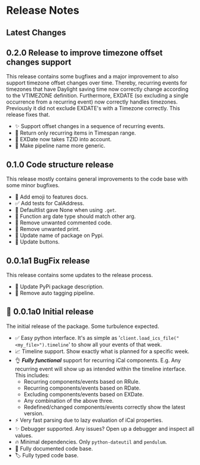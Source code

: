 # Release Notes

## Latest Changes

## 0.2.0 Release to improve timezone offset changes support
This release contains some bugfixes and a major improvement to also support timezone offset changes over time.
Thereby, recurring events for timezones that have Daylight saving time now correctly change according to the VTIMEZONE definition.
Furthermore, EXDATE (so excluding a single occurrence from a recurring event) now correctly handles timezones. Previously it did not exclude EXDATE's with a Timezone correctly. This release fixes that.

- ✨ Support offset changes in a sequence of recurring events.
- 🐛 Return only recurring items in Timespan range.
- 🐛 EXDate now takes TZID into account.
- 📝 Make pipeline name more generic.

## 0.1.0 Code structure release
This release mostly contains general improvements to the code base with some minor bugfixes.

- 📝 Add emoji to features docs.
- ✅ Add tests for CalAddress.
- 🐛 Defaultlist gave None when using `.get`.
- 🐛 Function arg date type should match other arg.
- 🐛 Remove unwanted commented code.
- 🐛 Remove unwanted print.
- 🎨 Update name of package on Pypi.
- 📝 Update buttons.

## 0.0.1a1 BugFix release
This release contains some updates to the release process.

- 📝 Update PyPi package description.
- 🔧 Remove auto tagging pipeline.

## 🚀 0.0.1a0 Initial release
The initial release of the package. Some turbulence expected.

- ✅ Easy python interface. It's as simple as '`client.load_ics_file("<my_file>").timeline`' to show all your events of that week.
- 📈 Timeline support. Show exactly what is planned for a specific week.
- 👌 ***Fully functional*** support for recurring iCal components. E.g. Any recurring event will show up as intended within the timeline interface. This includes:
  - Recurring components/events based on RRule.
  - Recurring components/events based on RDate.
  - Excluding components/events based on EXDate.
  - Any combination of the above three.
  - Redefined/changed components/events correctly show the latest version. 
- ⚡️ Very fast parsing due to lazy evaluation of iCal properties.
- ✨ Debugger supported. Any issues? Open up a debugger and inspect all values.
- 🔥 Minimal dependencies. Only `python-dateutil` and `pendulum`.
- 📝 Fully documented code base.
- 🏷️ Fully typed code base.
